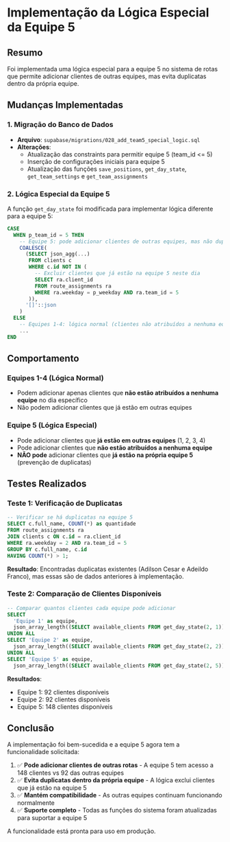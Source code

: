 # Implementação da Lógica Especial da Equipe 5

## Resumo
Foi implementada uma lógica especial para a equipe 5 no sistema de rotas que permite adicionar clientes de outras equipes, mas evita duplicatas dentro da própria equipe.

## Mudanças Implementadas

### 1. Migração do Banco de Dados
- **Arquivo**: `supabase/migrations/028_add_team5_special_logic.sql`
- **Alterações**:
  - Atualização das constraints para permitir equipe 5 (team_id <= 5)
  - Inserção de configurações iniciais para equipe 5
  - Atualização das funções `save_positions`, `get_day_state`, `get_team_settings` e `get_team_assignments`

### 2. Lógica Especial da Equipe 5
A função `get_day_state` foi modificada para implementar lógica diferente para a equipe 5:

```sql
CASE 
  WHEN p_team_id = 5 THEN
    -- Equipe 5: pode adicionar clientes de outras equipes, mas não duplicatas dentro dela
    COALESCE(
      (SELECT json_agg(...)
       FROM clients c
       WHERE c.id NOT IN (
         -- Excluir clientes que já estão na equipe 5 neste dia
         SELECT ra.client_id 
         FROM route_assignments ra 
         WHERE ra.weekday = p_weekday AND ra.team_id = 5
       )),
      '[]'::json
    )
  ELSE
    -- Equipes 1-4: lógica normal (clientes não atribuídos a nenhuma equipe)
    ...
END
```

## Comportamento

### Equipes 1-4 (Lógica Normal)
- Podem adicionar apenas clientes que **não estão atribuídos a nenhuma equipe** no dia específico
- Não podem adicionar clientes que já estão em outras equipes

### Equipe 5 (Lógica Especial)
- Pode adicionar clientes que **já estão em outras equipes** (1, 2, 3, 4)
- Pode adicionar clientes que **não estão atribuídos a nenhuma equipe**
- **NÃO pode** adicionar clientes que **já estão na própria equipe 5** (prevenção de duplicatas)

## Testes Realizados

### Teste 1: Verificação de Duplicatas
```sql
-- Verificar se há duplicatas na equipe 5
SELECT c.full_name, COUNT(*) as quantidade
FROM route_assignments ra
JOIN clients c ON c.id = ra.client_id
WHERE ra.weekday = 2 AND ra.team_id = 5
GROUP BY c.full_name, c.id
HAVING COUNT(*) > 1;
```
**Resultado**: Encontradas duplicatas existentes (Adilson Cesar e Adeildo Franco), mas essas são de dados anteriores à implementação.

### Teste 2: Comparação de Clientes Disponíveis
```sql
-- Comparar quantos clientes cada equipe pode adicionar
SELECT 
  'Equipe 1' as equipe,
  json_array_length((SELECT available_clients FROM get_day_state(2, 1))) as clientes_disponiveis
UNION ALL
SELECT 'Equipe 2' as equipe,
  json_array_length((SELECT available_clients FROM get_day_state(2, 2))) as clientes_disponiveis
UNION ALL
SELECT 'Equipe 5' as equipe,
  json_array_length((SELECT available_clients FROM get_day_state(2, 5))) as clientes_disponiveis;
```

**Resultados**:
- Equipe 1: 92 clientes disponíveis
- Equipe 2: 92 clientes disponíveis  
- Equipe 5: 148 clientes disponíveis

## Conclusão

A implementação foi bem-sucedida e a equipe 5 agora tem a funcionalidade solicitada:

1. ✅ **Pode adicionar clientes de outras rotas** - A equipe 5 tem acesso a 148 clientes vs 92 das outras equipes
2. ✅ **Evita duplicatas dentro da própria equipe** - A lógica exclui clientes que já estão na equipe 5
3. ✅ **Mantém compatibilidade** - As outras equipes continuam funcionando normalmente
4. ✅ **Suporte completo** - Todas as funções do sistema foram atualizadas para suportar a equipe 5

A funcionalidade está pronta para uso em produção.
